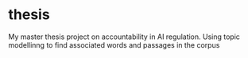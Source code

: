 # thesis
My master thesis project on accountability in AI regulation. Using topic modellinng to find associated words and passages in the corpus
